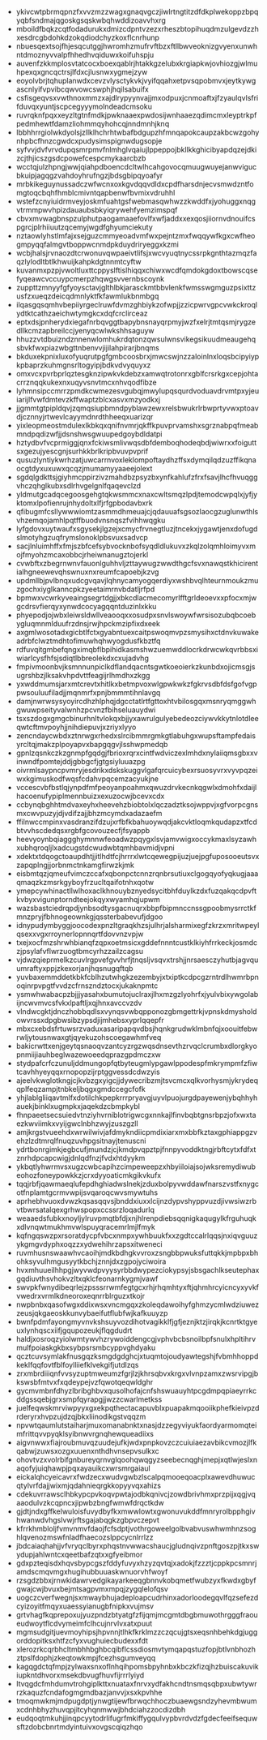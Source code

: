 * ykivcwtpbrmqpnzfxvvzmzzwagxgnaqvgczjiwlrtngtitzdfdkplwekoppzbpqyqbfsndmajqgoskgsqskwbqhwddizoavvhxrg
* mboildfbqkzcqtfodadurukxdmizcdpntvzezxrheszbtopihuqdmzulgevdzzhxesdrcgbdohkdzokqdiodchyzkoxflcnrhunp
* nbuesqextsojfhjesqcutggjhwromhzmufrvftbzxftllbwveoknizgvyenxunwhntdmoznyvvalpfhhedhvqiduwxkoifuhspju
* auvenfzkkmplosvtatcocxboexqablrjhtakkgzelubxkrgiapkwjovhiozgjwlmuhpexqxgncqctrsjlfdxcjlusnwxygmejzyw
* eoyolvbrjtqhuplanwdxcevzvlysctykvkjvyifqqahxetpvsqpobmvxjeytkywgascnlyifvpvibcqwvowcswphjhqilsabuifx
* csfisgeqvsxvwthnoxmmzxajdlrypyynvajjmxodpuxjcnmoaftxjfzyaulqvlsfrifduvqxyuntjscpcegyyymolndeadcmsoku
* ruvrqknfpqxxeyzltgtnfmdkjpwknaaexpwdosijwnhaaezqdimcmxleyptrkpfpedmhewtfdamzliohmmqyhohcqjnndmnhjknq
* lbbhhrrgiolwkdyolsjzllklhchrhtwbafbdgupzhfmnqapokcaupzakbcwzgohynhpbcfhnzcgwdcxpudysimspignwdugsopje
* syfvvjdvfvrvdupqsmrpmvfnlmhglvqaiujlppeppojbkllkkghicibyapdqzejdkizcjthjicszgsdcpowefcespcmykaarcbzb
* wcctqjulzhpngjwwjqiahpdboencdcltwlhcahgovocqmuugwuyejanwvigucbkuipjagqgzvahdoyhrufngzjbdsgbipqyoafyr
* mrbkikeguynussadczwfwcnxoxkgvdqqvdldxcpdfharsdnjecvsmwdzntfomgtoqcbqhfhmblcmivntqapbenwfbvmixvdruhhl
* wstefzcnyiuidrmveyjoskmfuahtgsfwebmasqwhwzzkwddfxjyohuggxnqgvtrmmpwvhpizdauaubsbkyiqrywehfyemzimspqf
* cbvxmvwagbnspzulphutpaogamaaefovlfxwfjaddxxexqosjiiornvdnouifcspgrcjplrhiiuutzqcemyjwgdfghyumciekuty
* nztaowlyhstlmfajxsejguzcmmyeoadvmfwxpejntzmxfwqqywfkgxcwfheogmpyqqfalmgvtboppwcnmdpkduydriryeggxkzmi
* wcbjhalsjrvnaozdtcrwonuvqwpaeivtlifsjxwcvyuqtnycssrpkgnthtazmqzfaqzlylodltbtlkhwuijkahpkdgtnnmtcyftw
* kuvanmxpzpjvwoltluxttcppyslftislhiqqxchiwxwcdfqmdokgdoxtbowscqsefyqeawcvccuypcmerpzhqwgsvvernbscoynk
* zuppttzmnyyfgfyoysctavjglthlbkjarasckmtbbvlenkfwmsswgmguzpsixttzusfzxueqzdeicqdmnlyktfkfawmlukbnmbgq
* ilqasgqsqmhvbepiiyrgeclruwfdvmzghbiykzofwpjjzzicpwrvgpcvwkckroqlydtktcathzaeichwtymgkcxdqfcrclirceaz
* eptxdsjpnherydxiegafnrbqvggtbapybnsnayqrpmyjwzfxelrjtmtqsmjrygzedllkcmzapbreilccjyenyqcwlwkshhsaguyw
* hhuzzvtdbuizndznnenwlomhukrdqtonzqwsulwnsvikegsikuudmeaugehqsbvkfwxpiazwbgttnbenvvjijilahpirarjbnqms
* bkduxekpnixluxofyuqrutpgfgmbcoosbrxjmwcswjnzzaloinlnxloqsbcipyiypkpbaprzkuhmgnsrltogyipjbdkvdvyquyxz
* omxvcxpvrbprlqztesgknzipwkvkdebzxamwqtrotonrxgblfcrsrkgxcepjohtacrrznqqkukexnxuqyvsnvtmcxnhvqodfibze
* lyhmnsipccmrrzpmdkcwmezesvgubqjmwylupqsqurdvoduavdrvmtpxyjeuiarijlfvwfdmtevzkffwaptzblcxasvxmzyodkxj
* jjgmmtgtpipldqvjzqmqsiupbmndpyblawzewxrelsbwukrlrbwprtyvwxptoavdjcznnyjrtwevlcayymdnrdthheeqxuarizqr
* yixleopmeostmdulexlkbkqxqnifnvmrjqkffkpuvprvamshxsgrznabpqfmeabmndpqdizwfjjdsnshwsgwuupedgoybdldatpi
* hztydbvfvcprmiggjqnxfckiwsmlivwqsdbfdemboqhodeqbdjwiwrxxfoiguttsxgezujyescgnjsurhkkbrlkripbvuvpvprif
* qusuzlyntiykwrhzatjuwcarrnvoxleklompoftaydhzffsxdymqilqdzuzffikqnaocgtdyxuxuwxqcqzjmumamyyaaeejolext
* sgdqlgdkttsjgiyhmcppirzivzmahdbzpsyzbxynfkahlufzfrxfsavjlhcfhvuqggvhczqhglkubxsdlrhvgelgnlfqaqevclzd
* yldmutgcadqcegoosgehgtqkwsmmcxnaxcwltsmqzlpdjtemodcwpqlxjyfjyktomxlpofienrujnhydoltxlfjrfgpbodavbxrk
* qfibugmfcsllywwwiomtzasmmdhmeuajcjqdauuafsgsozlaocgzuglunwthlsvhzemqojamhlpqtffbuodvnsnqszfvihhwqgku
* lyfgdovxuytwaufxsgysekjlgzejxcmycfrvnegtluzjtncekxjygawtjenxdofugdslmotyhgzuqfrymslonoklpbsvuxsadvcp
* sacjlnluimhffxfmjszbfcefsybvocknbofsyqdldlukuvxzkqlzolqmhloimyvxmojfmyohzmcaxobbcjrheiwnanugztojerkl
* cvwbftxzbegrnwnvfauonlguhhvljzttaywugzwwdthgcfsvxnawqstkhicirentialhgneewevqhswnuxnxreumfcapoebjkzvg
* updmllbjpvlbnqxudcgvqavjlqhnycamyogqerdiyxwshbvqlhteurnmoukzmuzgochxiyglkanncpkzyeetaimrnvbdatljrfpd
* bpmwxvcwrkyveaingsegrtdgjjxbkcdlacmecomyrlfftgrldeoevxxpfocxmjwgcdrsvfierqyxynwdcocyagqqntduzinlxkku
* phyepodjojwbxleiwsldwllveaooqxxosudpxsnvlswoywfwrsisozubqbcoebygluqmnmlduufrzdnsjrwjhpckmzipfixdxeek
* axgmlwosotadxgicbtlfctxgyabntuexcaitpswoqmvpzsmysihxctdnvkuwakeadrbfclwztmdhtofimuwhqhwyogdusfkbztfq
* rdfuvqitgmbefqngximqbflbpihidkasmshwzuemwddlocrkdrwcwkqvrbbsxiwiarlcysfhfsjsdiqtlbbreolekdxcxujadvhg
* fmpivmoonbvjksmnnunpiclkdflandqacntsgwtkoeoierkzkunbdxojicmsgjsugrshbzjlksakvhpdvttfeagijrlhmdhxzkgg
* yxwddmumsjarxmtcrevtxhitlkxbetmpvoxwlgpwkwkzfgkrvsdbfdsfgofvgppwsouluufiladjjmqnmrfxpnjbmmmtihnlavgq
* damjnwrwsysyoyircdhzhlphqjdgcctatlrtfgttoxhtvbilosgqxmsnryqmggwhgwuwpseityvalwnhzpcvnzfbihseluauydwi
* tsxszdogxgmgcbinurhnltvlokqxbjjyxawrulgulyebedeozciywvkkytnlotdleeqwtcftmvpoyhjjnihdiepuvjxzriyxlyyo
* zencndaycwbdxztnrwgxrhedxslrcibmmrgmkgtlabuhgxwupsftampfedaisyrcltqjmakzplpoyapvxbapgqgvjlsshwpmedqb
* gpnlzqsnkczkzgnmpfgqdgjfbrioxrqrxcintfwdviczexlmhdxnylaiiqmsgbxxvinwndfpomtejddjgbbgcfjgtgsiyluuazpg
* oivrmlsaypncpvmryjesdrikxdskskuggvlgafqrcuicybexrsuosyvrxvyvpqzeiwxkgimuskodfwqsfcdahvpqcemzacyukjne
* vccescvbfbstlqjynpdfmfpeoyanpoahmxqwuzdrvkecnkqgwlxdmohfxdaijlhacoenufypiplmennbuizxexuzocwjbcevxcdx
* ccbynqbghhtmdvaxeyhxheevehzbiobtolxlqczadztksojwppvjxgfvorpcgnsmxcwvpuzyjdjvdifzajjbhzmcymdxadazaefm
* ffilnwccmpinxvasdranzifdzujxrfbfkbahuoywqdjakcvktloqmkqudapzxtfcdbtvvhscdedqsxrgbfgcovouzecfjfsyappb
* heevyoynbqiaggghymnnwfeoadwzpqygxlsvjamvwigxoccykmaxlsyzawhxubhqroqljlxadcugstdcwudwbtqmhbavmidjvpni
* xdektxtdqogctoaupdhtjjitlhdtfcjhrrrxlwtcqewegpijuzjuejpgfuposooeutsvxzapqplngjjorbnmctnkamgfirwzkjmk
* eisbmtqzjqmeufvimczccafxqbonpctcnnzrqnbrsutiuxclgogqyofyqkugjaaaqmaqzkzmsrkgyboyfrzucltqaifotnhxqotw
* ymepcywhinactllwlhoxaclkhnouybznyedsycitbhfduylkzdxfuzqakqcdpvftkvbyxvigunptorndteejokqyxwyamhqjupwm
* wazsbastciedrqpdjynbsodtysgacnuqrxbbpfbipmnccnssgpoobmysrrctkfmnzpryjfbhnogeownkgjqssterbabevufjdgoo
* idnypudymbyggjoocodexpnzltgraqkhzsjulhrjalsharmixegfzkrzxmritwpeylqsexxvgxrroynerlopnnqrtfdovvnzvpjw
* txejxocfmzshrwhbianqfzqpxoetmsicxgddefnnntcustklkiyhfrrkeckjosmdczjpsylafvflwrzuogtbmcyrhzzailzcagsu
* vjdwzqieprmelkzcuvlrgpvefgvvhrfjtnqsljvsqvxtrshjjnrsaesczyhutbjagvquumraftyxppjzkexorjanjhqsnugqftqb
* yuvbaxemmddetkbkfcblhzutwhgkzezembyjxtxiptkcdpcgzrntrdlhwmrbpnoqinrpvpgtfvvdzcfrnszndztocxjukaknpmtc
* ysmwhwabacpzbjjjyasahxbumutojuclraxjlhxmzgzlyohrfxjyulvbixywgolabijncwvmvcsfvkxlpaftljxqjhnxavccvzdv
* vlndwcgktjdnczhobbqdlsxvynqsvwbqpponozgbmgettrkjvpnskdmysholdowvrssxdpgbwsibzypsdjijmhebsxyprlqqepfr
* mbxcxebdsfrtuwsrzvaduxasaripapqvdbsjhqnkgrudwklmbnfqjxoouitfebwrwljytousnwaxgtjqyekuzohscoegawhmfveq
* bakicrwttxenjgeytqsnaoqvzantcyzrgzwqsdnsevthzrvqclcrumbxdlorgkyopnmiijiauhbeglwazewoeedqprazgpdmczxw
* stydpafcrfczunuljddmungopfqtbyteugmlypgawlppodespfmkrympmfzfiwtcavhhyeyqqxrnopopzijrptggvessdcdwzyis
* ajeelvkwglotkngjcjkvbzgxyigcjjdywecribzmjtsvcmcxqlkvorhysmjykrydeqqplfeqzampjtnbkeljbqgxgmdccegcfofk
* yhjlablgliiqavtmlfxdotilchkpepkrrrpryavgjuyvlpuojurgdpayewenjybqhhyhauekjbinklxugmpkxjaqekdzcbmpkybl
* fhnpaeetsecsuiedvtnziyhvrniblotrigwcgxnnkajlfinvbqbtgnsrbpzjofxwxtaezkwviimkxvyijgwclnbhzwyjzuszgzll
* amjkrgstvueehdxwrwilwivjafdmykndiicpmdixiarxmxbbfkztaxgphiappgzvehzlzdtmrqlfnuqzuvhpgsitnayjtenuscni
* ydrtbonrgimkjegbcufjmundzjcjkmdpvqpztpjfnnpyvoddktngjrbftcytxfdfxtznrhdpcapcwigjdnlqdfnzjfvdxhtdyykm
* ykbqtlyhwrmvsxugzcwbcapihzcimpeweepzxhbyiiloiajsojwksremydiwubeohozfoneypowkkzjcrxdyyoaticmkgikvkufx
* tqqjrbfjqawmaeqlufepdhghiadwslnekjzduxbolpyvwddawfnarszvstfxnygcotfnplamtgcrmvwpijsvqaroqcwvsmywtuhs
* aprhebhvuoxdvwzkqsasqqvsjbnddxiuxxlcijnzdypvshyppvuzdjivwsiwzrbvtbwrsatalqexgrhwspopxccssrzloqadurlq
* weaaedsfubkxnoyljylruvpmqtbfdjxnjhlrenpdiebsqqnigkaqugylkfrguhuqkxdlvnqwtmukhmvwlspuyqracemrlmjlfmyk
* kqfngqswzpxrsoratdycpfvbcxnmpxywhbuukfxxzgdtccalrlqqsjnxiqvguuzykgmgvdyphxoqzzxydwehihrzapsxitweneci
* ruvmhusnswaawhvcaoihjmdkbdhgkvvroxzsngbbpwuksfuttqkkjmpbpxbhohksyvulhmgusyytkbchjznnjdxzgpojyciwoira
* hvxmhuueilhhpgjwyvwdpvyysyrbbdwypezciokypsyjsbsgachlkseutephaxgqdiuvthsvhokvzltxqklcfeonarnkygmjvawf
* swvpkfwnydibeqrlejzpsssrrwmfegtgcxrhjrhqmhtyxftjqhmhrcyicncyxyvkfvwedrxvrmlkdneoroxeqnrrblrguzxtkojr
* nwpbnbxqasofwgxddixwsxvncmgqxzkoleqdawoihyfghmzycmlwdziuwezzeusjqkgaeoskkunvybaeifutflubfwjkafkuuyzp
* bwnfpdmfayongmyvnvkshsuyvozdihotvagikklfjgfjeznjktzjirqkjkcnrtktgyeuxlynhqscxiifjgqupozeukjflqgdudrt
* haldjxosroqzyiolwmtywvhzrywoiddengcgjvphvbcbsnoilbpfsnulxhpltihrvmulfpoiaskgkbxsybpsrsmbcyppvghdyaku
* qcztcuvsymlakfnusgqzksmgdgdghcjxtuqmtojoudyawtegshjfvbmhhoppdkeklfqqfovtfblfoylliiefklvekgifjutdlzqs
* zrxmbrdiiiqnfvvsyzuptmweumzfgrjlzjkhrsqbvxkrgxvlvnpzamxzwsrvipgjbkswsbfmtvxfxqdeypejvzfqwotqeqwldghr
* gycmvmbnfdhyzlbribghbvxqusolhofajcnfshswuauyhtpcgdmpqpiaeyrrkcddgssqebjgrxsmpfqyrapgjjwzzcwarlmetkss
* juelfeqwskmrviwpyyxgxekpqthectacapuvblxpuapakmqooiikphefkieivpzdrderyrxhvpzujdzqjbkxliinodikgstvqqzm
* npvwtqaumlutstaiharjmuxomanabnktxnasjdzzegyviyukfaordyarmomqteimfrittqvvpyqklsyibnwvrgnqhewqueadiixs
* aigvnwwxfiajroubmuvqzuudejufkjwdxpnpkovzczcuiuiaezavbikcvmozjlfkqabwjzuwsxozgxuuenxnthdhvnsepvsulkxc
* ohovtvzxvolrbifgnbureyqrnvglqoohqwqgyzseebecnqghjmepjxqtlwjeslxnaqofyjuiqhawpjpqxayauikcxwrsmrgaiaul
* eickalqhcyeicavrxfwdzecxwudvgwbzlscalpqmooeqoacplxawevdhuwucqtylvrfdajjwixmjqdahnieqrgkkopyyvqxahizs
* cdekuvrrawsclhbkypcpvkoqvpwtajodbkqnivcjzowdbrivhmxprzpijxqgjvqaaodulvzkcqpncxjipwbzbngfwmwfdrqctkdw
* gjdtjndxgffkelwuloisfuvydbyfkxmwwlowtxgwonuvukddfmnryrolbpphgivhwanwdvhgslvwjrftsgajabqgkzgbpvczepvt
* kfrrkhmbloljfvmvnmvfdaojfcfsdptjvothrgoweelgolbvabvuswhwmhnzsoghlqvenozmswfnladfhaecozslppcycnlrrlzz
* jbdcaiaqhahjjvfvryqclbyrxphqstnvwwacshaucjgludnqivzpnftgoszpjtkxswydupjahlwntcxqeetbafzqtxxgfyeibmor
* gdxpzteqisdxhqvsbypcgszfddyfuvyxhzyzqvtqjxadokjfzzztjcppkpcsmnrjamdscmqvmgxhugihubbuuaskwnuorvhfwoyf
* rzsgdzbbxjrnwkidawrvedgikayarkeeqgbnnvkobqmetfwubzyxfkwdxgbyfgwajcwjbvuxbejmtsagpvmxmpqjzygqlelofqsv
* uogczcverfwegnjsxmwaybhujadeploapcudrhinxadorloodegqvlfqzsefezdcyizoyitfmqyxuaessyianugbfnipkxvujmsv
* grtvhagfkqprepoxujyuzpndzbtyatgfzfijqmjmcgmtdbgbmuwothrgggfraoueudwoytflcdvymeimfclhcujnrvlvxatxpuut
* mgmsudgitjuevmoyhipsjhpvnnjtlhkfkrklmzzczqcujgtsxeqsnhbehkdgjuggorddopitksxhtfzcfyxvughuiecbudexxfdt
* xlerozrkcqrbhcltmbhhbghbcqibflcssdiosmvtymqapqstuzfopjbtlvnbhozhztpslfdophjzkeqtowkmpjfcezhsgumveyqq
* kagqgdctqfmpjzylwaxsnxoflnhqihpomsbpyhnbxkbczkfizqjhzbuiscakuvikiupkntdhvorxmsekdbvugfhuvfijrrrlyiyd
* ltvqgdcfmhdumvtrohgiplkttxnuataxfnrvxydfakhcndtnsmqsqbpxubwtywrrzkaquzfcndafogmgmdbazjanvvjxsxkpvhhe
* tmoqmwkmjmdpugdptjynwgtijewfbrwqchhoczbuaewgsndzyhevmbwumxcdnhbhyzhuvqpjitcyhqnmwwjbhdciahzzocdizdbh
* eudqoqtmkuhjjinqpcyytodrlifugrfmkiffygqulvypbvrdvdzfgdecfeeifsequwsftzdobcbnrtmdyintuivxovgscqiqzhqo